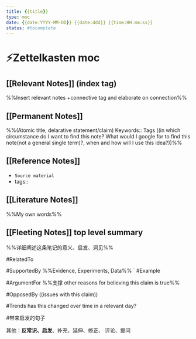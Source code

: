 ```yaml
---
title: {{title}} 
type: moc
date: {{date:YYYY-MM-DD}} {{date:ddd}} {{time:HH:mm:ss}} 
status: #tocomplete  
---
```

# ⚡️Zettelkasten moc
## [[Relevant Notes]]  (index tag) 
%%Insert relevant notes +connective tag and elaborate on connection%%

## [[Permanent Notes]]  
%%(Atomic title, delarative statement/claim) 
Keywords::  Tags ((in which circumstance do I want to find this note? What would I google for to find this note(not a general single term)?, when and how will I use this idea?))%%

 ## [[Reference Notes]]
- `Source material`
- tags::
 ## [[Literature Notes]] 
 %%My own words%%

 ## [[Fleeting Notes]]  top level summary 
 %%详细阐述这条笔记的意义、启发、洞见%%
 
#RelatedTo

#SupportedBy 
	%%Evidence, Experiments, Data%%
	`
 #Example

#ArgumentFor 
	%%支撑 other reasons for believing this claim is true%%

#OpposedBy ((issues with this claim))

#Trends
 has this changed over time in a relevant day?

#带来启发的句子

其他：**反常识、启发**、补充、延伸、修正、 评论、提问 